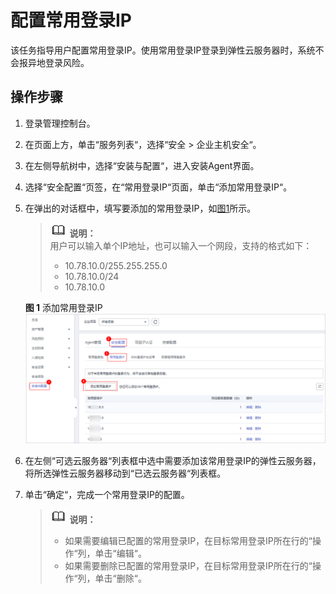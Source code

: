 # 配置常用登录IP<a name="ZH-CN_TOPIC_0120362819"></a>

该任务指导用户配置常用登录IP。使用常用登录IP登录到弹性云服务器时，系统不会报异地登录风险。

## 操作步骤<a name="section14815104218011"></a>

1.  登录管理控制台。
2.  在页面上方，单击“服务列表“，选择“安全  \>  企业主机安全“。
3.  在左侧导航树中，选择“安装与配置“，进入安装Agent界面。
4.  选择“安全配置“页签，在“常用登录IP“页面，单击“添加常用登录IP“。
5.  在弹出的对话框中，填写要添加的常用登录IP，如[图1](#fig30200071125018)所示。

    >![](public_sys-resources/icon-note.gif) **说明：**   
    >用户可以输入单个IP地址，也可以输入一个网段，支持的格式如下：  
    >-   10.78.10.0/255.255.255.0  
    >-   10.78.10.0/24  
    >-   10.78.10.0  

    **图 1**  添加常用登录IP<a name="fig30200071125018"></a>  
    ![](figures/添加常用登录IP.png "添加常用登录IP")

6.  在左侧“可选云服务器“列表框中选中需要添加该常用登录IP的弹性云服务器，将所选弹性云服务器移动到“已选云服务器“列表框。
7.  单击“确定“，完成一个常用登录IP的配置。

    >![](public_sys-resources/icon-note.gif) **说明：**   
    >-   如果需要编辑已配置的常用登录IP，在目标常用登录IP所在行的“操作“列，单击“编辑“。  
    >-   如果需要删除已配置的常用登录IP，在目标常用登录IP所在行的“操作“列，单击“删除“。  


